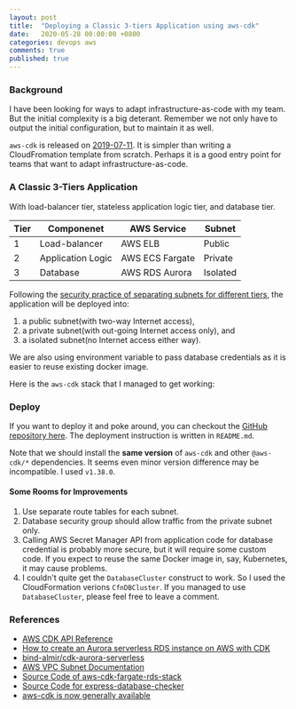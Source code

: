 ```yaml
---
layout: post
title:  "Deploying a Classic 3-tiers Application using aws-cdk"
date:   2020-05-28 00:00:00 +0800
categories: devops aws
comments: true
published: true
---
```


### Background

I have been looking for ways to adapt infrastructure-as-code with my team. But the initial complexity is a big deterant. Remember we not only have to output the initial configuration, but to maintain it as well.

`aws-cdk` is released on [2019-07-11](https://aws.amazon.com/about-aws/whats-new/2019/07/the-aws-cloud-development-kit-aws-cdk-is-now-generally-available1/).
It is simpler than writing a CloudFromation template from scratch.
Perhaps it is a good entry point for teams that want to adapt infrastructure-as-code.


### A Classic 3-Tiers Application

With load-balancer tier, stateless application logic tier, and database tier.

| Tier | Componenet | AWS Service | Subnet |
|------|------------|-------------|--------|
| 1 | Load-balancer | AWS ELB | Public |
| 2 | Application Logic | AWS ECS Fargate | Private |
| 3 | Database | AWS RDS Aurora | Isolated |


Following the [security practice of separating subnets for different tiers](https://docs.aws.amazon.com/vpc/latest/userguide/VPC_Subnets.html#vpc-subnet-basics), the application will be deployed into:  
1. a public subnet(with two-way Internet access), 
2. a private subnet(with out-going Internet access only), and 
3. a isolated subnet(no Internet access either way).


We are also using environment variable to pass database credentials as it is easier to reuse existing docker image.

Here is the `aws-cdk` stack that I managed to get working:  
<script src="https://gist.github.com/billykong/a778613eb0ecf1ab59ff82b76bbf985b.js"></script>

### Deploy
If you want to deploy it and poke around, you can checkout the [GitHub repository here](https://github.com/billykong/aws-cdk-fargate-rds-stack). The deployment instruction is written in `README.md`.  
  
Note that we should install the **same version** of `aws-cdk` and other `@aws-cdk/*` dependencies. It seems even minor version difference may be incompatible. I used `v1.38.0`.


#### Some Rooms for Improvements
1. Use separate route tables for each subnet.
2. Database security group should allow traffic from the private subnet only.
3. Calling AWS Secret Manager API from application code for database credential is probably more secure, but it will require some custom code. If you expect to reuse the same Docker image in, say, Kubernetes, it may cause problems.
4. I couldn't quite get the `DatabaseCluster` construct to work. So I used the CloudFormation verions `CfnDBCluster`. If you managed to use `DatabaseCluster`, please feel free to leave a comment.


### References
- [AWS CDK API Reference](https://docs.aws.amazon.com/cdk/api/latest/docs/aws-construct-library.html)
- [How to create an Aurora serverless RDS instance on AWS with CDK](https://dev.to/cjjenkinson/how-to-create-an-aurora-serverless-rds-instance-on-aws-with-cdk-5bb0)
- [bind-almir/cdk-aurora-serverless](https://github.com/bind-almir/cdk-aurora-serverless/blob/master/lib/cdk-aurora-serverless-stack.ts)
- [AWS VPC Subnet Documentation](https://docs.aws.amazon.com/vpc/latest/userguide/VPC_Subnets.html#vpc-subnet-basics)
- [Source Code of aws-cdk-fargate-rds-stack](https://github.com/billykong/aws-cdk-fargate-rds-stack)
- [Source Code for express-database-checker](https://github.com/billykong/express-database-checker)
- [aws-cdk is now generally available](https://aws.amazon.com/about-aws/whats-new/2019/07/the-aws-cloud-development-kit-aws-cdk-is-now-generally-available1/)